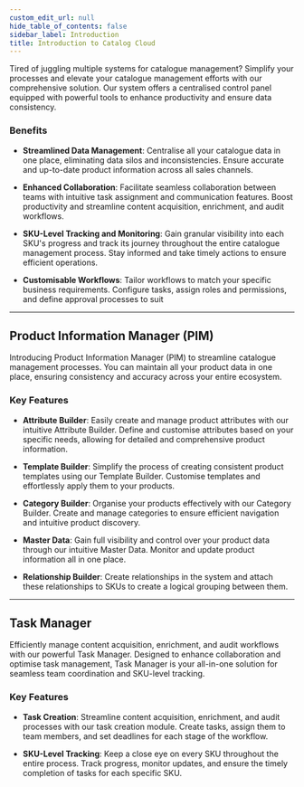 ```yaml
---
custom_edit_url: null
hide_table_of_contents: false
sidebar_label: Introduction
title: Introduction to Catalog Cloud
---
```


Tired of juggling multiple systems for catalogue management? Simplify your processes and elevate your catalogue management efforts with our comprehensive solution. Our system offers a centralised control panel equipped with powerful tools to enhance productivity and ensure data consistency.

### Benefits

* **Streamlined Data Management**: Centralise all your catalogue data in one place, eliminating data silos and inconsistencies. Ensure accurate and up-to-date product information across all sales channels.

* **Enhanced Collaboration**: Facilitate seamless collaboration between teams with intuitive task assignment and communication features. Boost productivity and streamline content acquisition, enrichment, and audit workflows.

* **SKU-Level Tracking and Monitoring**: Gain granular visibility into each SKU's progress and track its journey throughout the entire catalogue management process. Stay informed and take timely actions to ensure efficient operations.

* **Customisable Workflows**: Tailor workflows to match your specific business requirements. Configure tasks, assign roles and permissions, and define approval processes to suit

---

## Product Information Manager (PIM)

Introducing Product Information Manager (PIM) to streamline catalogue management processes. You can maintain all your product data in one place, ensuring consistency and accuracy across your entire ecosystem.

### Key Features

* **Attribute Builder**: Easily create and manage product attributes with our intuitive Attribute Builder. Define and customise attributes based on your specific needs, allowing for detailed and comprehensive product information.

* **Template Builder**: Simplify the process of creating consistent product templates using our Template Builder. Customise templates and effortlessly apply them to your products.

* **Category Builder**: Organise your products effectively with our Category Builder. Create and manage categories to ensure efficient navigation and intuitive product discovery.

* **Master Data**: Gain full visibility and control over your product data through our intuitive Master Data. Monitor and update product information all in one place.

* **Relationship Builder**: Create relationships in the system and attach these relationships to SKUs to create a logical grouping between them.

---

## Task Manager

Efficiently manage content acquisition, enrichment, and audit workflows with our powerful Task Manager. Designed to enhance collaboration and optimise task management, Task Manager is your all-in-one solution for seamless team coordination and SKU-level tracking.

### Key Features

<!-- * **Brand and Service Provider Onboarding Flow**: Simplify the onboarding process for brand and service providers with our intuitive onboarding flow. Ensure quick and hassle-free integration while maintaining data accuracy and security.

* **Teams and Groups**: Collaborate effectively with built-in team management features. Create groups, assign tasks, and receive real-time notifications, enabling seamless communication and efficient collaboration. -->

* **Task Creation**: Streamline content acquisition, enrichment, and audit processes with our task creation module. Create tasks, assign them to team members, and set deadlines for each stage of the workflow.

* **SKU-Level Tracking**: Keep a close eye on every SKU throughout the entire process. Track progress, monitor updates, and ensure the timely completion of tasks for each specific SKU.

